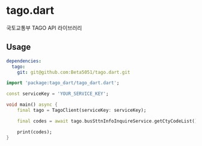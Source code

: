 # tago.dart
국토교통부 TAGO API 라이브러리

## Usage
```yaml
dependencies:
  tago:
    git: git@github.com:Beta5051/tago.dart.git
```

```dart
import 'package:tago_dart/tago_dart.dart';

const serviceKey = 'YOUR_SERVICE_KEY';

void main() async {
    final tago = TagoClient(serviceKey: serviceKey);

    final codes = await tago.busSttnInfoInquireService.getCtyCodeList();

    print(codes);
}
```